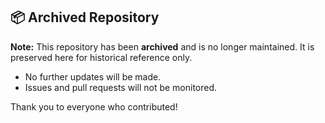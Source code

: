 ## 📦 Archived Repository

**Note:** This repository has been **archived** and is no longer maintained. It is preserved here for historical reference only.

- No further updates will be made.
- Issues and pull requests will not be monitored.

Thank you to everyone who contributed!